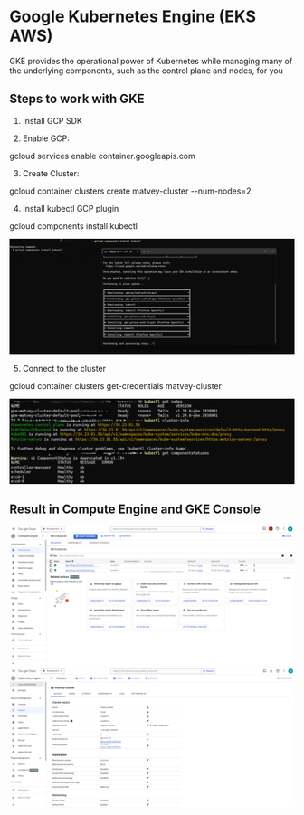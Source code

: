 # Google Kubernetes Engine (EKS AWS)
GKE provides the operational power of Kubernetes while managing many of the underlying components, such as the control plane and nodes, for you

## Steps to work with GKE

1. Install GCP SDK

2. Enable GCP:

gcloud services enable container.googleapis.com

3. Create Cluster:

gcloud container clusters create matvey-cluster --num-nodes=2

4. Install kubectl GCP plugin

gcloud components install kubectl

<img src="https://github.com/MatveyGuralskiy/GCP/blob/main/GKE/Screens/Install%20gke-plugin.png?raw=true">

5. Connect to the cluster

gcloud container clusters get-credentials matvey-cluster

<img src="https://github.com/MatveyGuralskiy/GCP/blob/main/GKE/Screens/kubectl.png?raw=true">

## Result in Compute Engine and GKE Console

<img src="https://github.com/MatveyGuralskiy/GCP/blob/main/GKE/Screens/Compute-Engine.png?raw=true">

<img src="https://github.com/MatveyGuralskiy/GCP/blob/main/GKE/Screens/GKE.png?raw=true">
